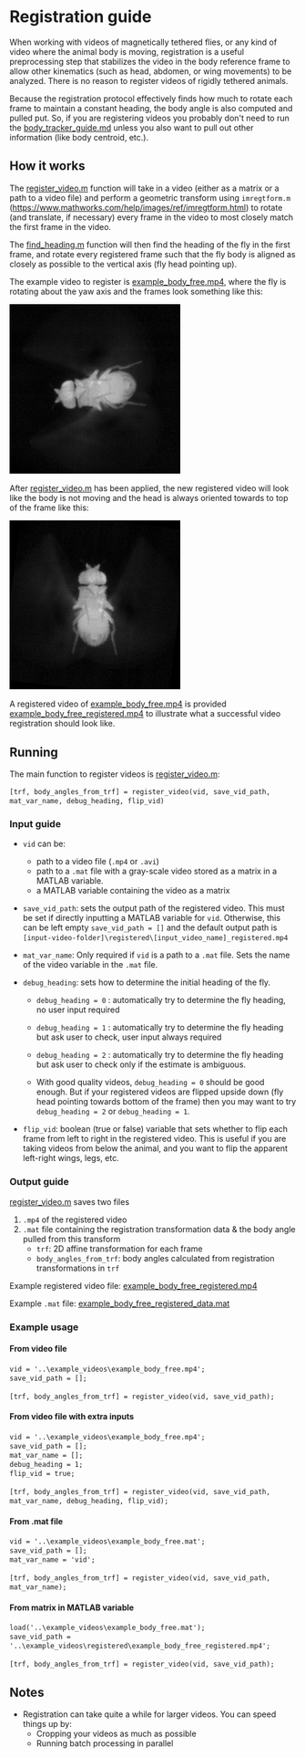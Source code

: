 # Registration guide

When working with videos of magnetically tethered flies, or any kind of video where the animal body is moving, registration is a useful preprocessing step that stabilizes the video in the body reference frame to allow other kinematics (such as head, abdomen, or wing movements) to be analyzed. There is no reason to register videos of rigidly tethered animals.

Because the registration protocol effectively finds how much to rotate each frame to maintain a constant heading, the body angle is also computed and pulled put. So, if you are registering videos you probably don't need to run the [body_tracker_guide.md](../body_tracker/body_tracker_guide.md) unless you also want to pull out other information (like body centroid, etc.).

## How it works

The [register_video.m](register_video.m) function will take in a video (either as a matrix or a path to a video file) and perform a geometric transform using `imregtform.m` (https://www.mathworks.com/help/images/ref/imregtform.html) to rotate (and translate, if necessary) every frame in the video to most closely match the first frame in the video.

The [find_heading.m](../util/find_heading.m) function will then find the heading of the fly in the first frame, and rotate every registered frame such that the fly body is aligned as closely as possible to the vertical axis (fly head pointing up).

The example video to register is [example_body_free.mp4](../example_videos/example_body_free.mp4), where the fly is rotating about the yaw axis and the frames look something like this:

<p float="middle">
  <img src="../img/body_free.png" width="300" />
</p>

After [register_video.m](register_video.m) has been applied, the new registered video will look like the body is not moving and the head is always oriented towards to top of the frame like this:

<p float="middle">
  <img src="../img/body_free_registered.png" width="300" />
</p>

A registered video of [example_body_free.mp4](../example_videos/example_body_free.mp4) is provided [example_body_free_registered.mp4](../example_videos/registered/example_body_free_registered.mp4) to illustrate what a successful video registration should look like.


## Running
The main function to register videos is [register_video.m](register_video.m):

    [trf, body_angles_from_trf] = register_video(vid, save_vid_path, mat_var_name, debug_heading, flip_vid)

### Input guide

* `vid` can be:
  * path to a video file (`.mp4` or `.avi`) 
  * path to a `.mat` file with a gray-scale video stored as a matrix in a MATLAB variable.
  * a MATLAB variable containing the video as a matrix


* `save_vid_path`: sets the output path of the registered video. This must be set if directly inputting a MATLAB variable for `vid`. Otherwise, this can be left empty `save_vid_path = []` and the default output path is `[input-video-folder]\registered\[input_video_name]_registered.mp4`


 * `mat_var_name`: Only required if `vid` is a path to a `.mat` file. Sets the name of the video variable in the `.mat` file.


* `debug_heading`: sets how to determine the initial heading of the fly.

  * `debug_heading = 0` : automatically try to determine the fly heading, no user input required
  * `debug_heading = 1` : automatically try to determine the fly heading but ask user to check, user input always required
  * `debug_heading = 2` : automatically try to determine the fly heading but ask user to check only if the estimate is ambiguous. 

  * With good quality videos, `debug_heading = 0` should be good enough. But if your registered videos are flipped upside down (fly head pointing towards bottom of the frame) then you may want to try `debug_heading = 2` or `debug_heading = 1`.


* `flip_vid`: boolean (true or false) variable that sets whether to flip each frame from left to right in the registered video. This is useful if you are taking videos from below the animal, and you want to flip the apparent left-right wings, legs, etc.

### Output guide

[register_video.m](register_video.m) saves two files
1. `.mp4` of the registered video
2. `.mat` file containing the registration transformation data & the body angle pulled from this transform
   * `trf`: 2D affine transformation for each frame
   * `body_angles_from_trf`: body angles calculated from registration transformations in `trf`

Example registered video file: [example_body_free_registered.mp4](../example_videos/registered/example_body_free_registered.mp4)

Example `.mat` file: [example_body_free_registered_data.mat](../example_videos/registered/example_body_free_registered_data.mat)

### Example usage

#### From video file
    vid = '..\example_videos\example_body_free.mp4';
    save_vid_path = [];

    [trf, body_angles_from_trf] = register_video(vid, save_vid_path);

#### From video file with extra inputs
    vid = '..\example_videos\example_body_free.mp4';
    save_vid_path = [];
    mat_var_name = [];
    debug_heading = 1;
    flip_vid = true;

    [trf, body_angles_from_trf] = register_video(vid, save_vid_path, mat_var_name, debug_heading, flip_vid);

#### From .mat file
    vid = '..\example_videos\example_body_free.mat';
    save_vid_path = [];
    mat_var_name = 'vid';

    [trf, body_angles_from_trf] = register_video(vid, save_vid_path, mat_var_name);

#### From matrix in MATLAB variable
    load('..\example_videos\example_body_free.mat');
    save_vid_path = '..\example_videos\registered\example_body_free_registered.mp4';

    [trf, body_angles_from_trf] = register_video(vid, save_vid_path);

## Notes

* Registration can take quite a while for larger videos. You can speed things up by:
  * Cropping your videos as much as possible
  * Running batch processing in parallel